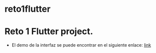 # reto1flutter

# Reto 1 Flutter project.

- El demo de la interfaz se puede encontrar en el siguiente enlace: [link](https://youtu.be/y_ElMVKHKyY)





